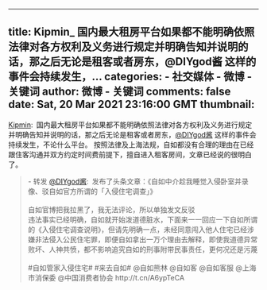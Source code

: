 
---
title: Kipmin_ 国内最大租房平台如果都不能明确依照法律对各方权利及义务进行规定并明确告知并说明的话，那之后无论是租客或者房东，@DIYgod酱 这样的事件会持续发生，...
categories: 
    - 社交媒体
    - 微博 - 关键词
author: 微博 - 关键词
comments: false
date: Sat, 20 Mar 2021 23:16:00 GMT
thumbnail: 
---

<div>   
<a href="https://weibo.com/2207683073" target="_blank">Kipmin</a>: 国内最大租房平台如果都不能明确依照法律对各方权利及义务进行规定并明确告知并说明的话，那之后无论是租客或者房东，<a href="https://weibo.com/n/DIYgod%E9%85%B1">@DIYgod酱</a> 这样的事件会持续发生，不论什么平台。 按照法律及上海法规，自如都没有合理的理由在已经跟住客沟通并双方约定时间费前提下，擅自进入租客房间，文章已经说的很明白了。<br><blockquote> - 转发 <a href="https://weibo.com/3306934123" target="_blank">@DIYgod酱</a>: 发布了头条文章：《自如中介趁我睡觉入侵卧室并录像、驳自如官方所谓的「入侵住宅调查」》<br><br>自如官博把我拉黑了，我无法评论，所以单独发文反驳<br>违法事实已经明确，自如就开始泼道德脏水，下面来一一回应一下自如所谓的《入侵住宅调查说明》，但请先明确一点，未经同意闯入他人住宅已经涉嫌非法侵入公民住宅罪，即便自如拿出一万个理由去解释，即使我道德异常败坏、人神共愤，都不影响追究自如的刑事附带民事责任，更何况还是污蔑<br><br>#自如管家入侵住宅# #来去自如# @自如熊林 @自如客 @自如客服 @上海市消保委 @中国消费者协会  http://t.cn/A6ypTeCA</blockquote>  
</div>
            